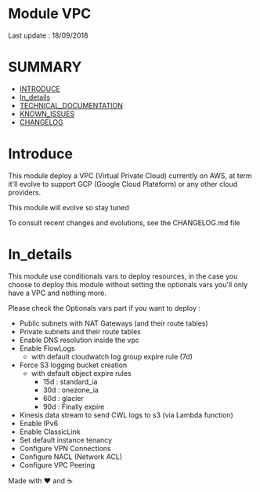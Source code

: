 # Module VPC

Last update : 18/09/2018

# SUMMARY

- [INTRODUCE](#Introduce)
- [In_details](#In_details)
- [TECHNICAL_DOCUMENTATION](docs/technical_docs.md)
- [KNOWN_ISSUES](docs/issues.md)
- [CHANGELOG](docs/change_log.md)

# Introduce
This module deploy a VPC (Virtual Private Cloud) currently on AWS, at term it'll evolve to support GCP (Google Cloud Plateform) or any other cloud providers.

This module will evolve so stay tuned

To consult recent changes and evolutions, see the CHANGELOG.md file

# In_details
This module use conditionals vars to deploy resources, in the case you choose to deploy this module without setting the optionals vars you'll only have a VPC and nothing more.

Please check the Optionals vars part if you want to deploy :

 - Public subnets with NAT Gateways (and their route tables)
 - Private subnets and their route tables
 - Enable DNS resolution inside the vpc
 - Enable FlowLogs
    - with default cloudwatch log group expire rule (7d)
 - Force S3 logging bucket creation
    - with default object expire rules
        - 15d : standard_ia
        - 30d : onezone_ia
        - 60d : glacier
        - 90d : Finally expire
 - Kinesis data stream to send CWL logs to s3 (via Lambda function)
 - Enable IPv6
 - Enable ClassicLink
 - Set default instance tenancy
 - Configure VPN Connections
 - Configure NACL (Network ACL)
 - Configure VPC Peering

     

Made with :heart: and :coffee:
